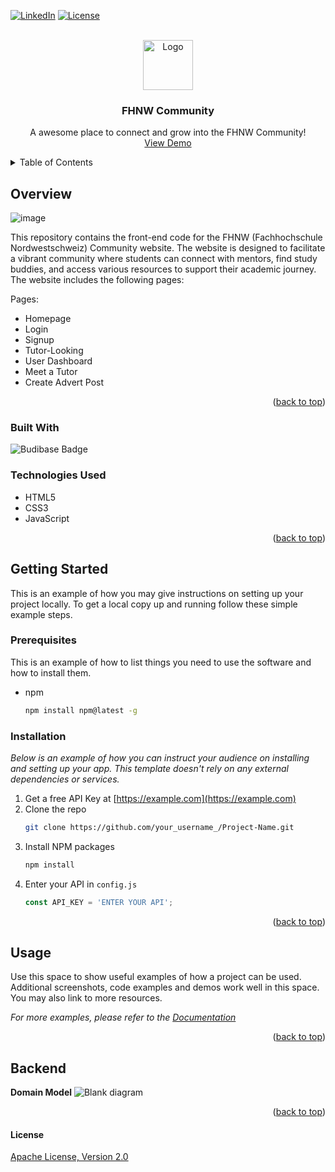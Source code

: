 <!-- Improved compatibility of back to top link: See: https: https://github.com/AdamkanY/frontendfhnw/edit/main/README.md -->
<a name="readme-top"></a>
<!--
*** Thanks for checking out the Best-README-Template. If you have a suggestion
*** that would make this better, please fork the repo and create a pull request
*** or simply open an issue with the tag "enhancement".
*** Don't forget to give the project a star!
*** Thanks again! Now go create something AMAZING! :D
-->





[![LinkedIn][linkedin-shield]][linkedin-url]
[![License](https://img.shields.io/:license-apache-blue.svg)](http://www.apache.org/licenses/LICENSE-2.0.html)


<!-- PROJECT LOGO -->
<br />
<div align="center">
    <img src=https://asset.brandfetch.io/idJ2cw5Evl/idBPinAosj.jpeg alt="Logo" width="80" height="80">
  </a>

  <h3 align="center">FHNW Community </h3>

  <p align="center">
    A awesome place to connect and grow into the FHNW Community!
    <br />
    <a href="https://github.com/othneildrew/Best-README-Template">View Demo</a>
  </p>
</div>



<!-- TABLE OF CONTENTS -->
<details>
  <summary>Table of Contents</summary>
  <ol>
    <li>
      <a href="#Overview">Overview</a>
      <ul>
        <li><a href="#built-with">Built With</a></li>
        <li><a href="#Technologies-Used">Technologies Used</a></li>
      </ul>
    </li>
    <li>
      <a href="#Pages">Navigate Pages</a>
      <ul>
        <li><a href="#Homepage">Homepage</a></li>
        <li><a href="#installation">Installation</a></li>
        <li><a href="#installation">Installation</a></li>
      </ul>
    </li>
    <li><a href="#Back-end">Back-End</a></li>

  </ol>
</details>



<!-- Overview -->
## Overview
![image](https://github.com/AdamkanY/frontendfhnw/assets/164184857/2ee0abd5-ebdb-485a-9f12-453f907c70db)



This repository contains the front-end code for the FHNW (Fachhochschule Nordwestschweiz) Community website. The website is designed to facilitate a vibrant community where students can connect with mentors, find study buddies, and access various resources to support their academic journey. The website includes the following pages:



Pages:
* Homepage
* Login
* Signup
* Tutor-Looking
* User Dashboard
* Meet a Tutor
* Create Advert Post


<p align="right">(<a href="#readme-top">back to top</a>)</p>



### Built With


![Budibase Badge](https://img.shields.io/badge/Budibase-000?logo=budibase&logoColor=fff&style=for-the-badge)

### Technologies Used 
* HTML5
* CSS3
* JavaScript

<p align="right">(<a href="#readme-top">back to top</a>)</p>



<!-- GETTING STARTED -->
## Getting Started

This is an example of how you may give instructions on setting up your project locally.
To get a local copy up and running follow these simple example steps.

### Prerequisites

This is an example of how to list things you need to use the software and how to install them.
* npm
  ```sh
  npm install npm@latest -g
  ```

### Installation

_Below is an example of how you can instruct your audience on installing and setting up your app. This template doesn't rely on any external dependencies or services._

1. Get a free API Key at [https://example.com](https://example.com)
2. Clone the repo
   ```sh
   git clone https://github.com/your_username_/Project-Name.git
   ```
3. Install NPM packages
   ```sh
   npm install
   ```
4. Enter your API in `config.js`
   ```js
   const API_KEY = 'ENTER YOUR API';
   ```

<p align="right">(<a href="#readme-top">back to top</a>)</p>



<!-- USAGE EXAMPLES -->
## Usage

Use this space to show useful examples of how a project can be used. Additional screenshots, code examples and demos work well in this space. You may also link to more resources.

_For more examples, please refer to the [Documentation](https://example.com)_

<p align="right">(<a href="#readme-top">back to top</a>)</p>



<!-- ROADMAP -->
## Backend 

**Domain Model**
![Blank diagram](https://github.com/MateuszOskedraFHNWAccount/Internet-Technology/assets/164078789/08f9b726-46f9-48ae-8fc9-cfadd216f411)
<p align="right">(<a href="#readme-top">back to top</a>)</p>






#### License

[Apache License, Version 2.0](http://www.apache.org/licenses/LICENSE-2.0.html)

[linkedin-shield]: https://img.shields.io/badge/-LinkedIn-black.svg?style=for-the-badge&logo=linkedin&colorB=555
[linkedin-url]: https://www.linkedin.com/in/kanouni-adam/

